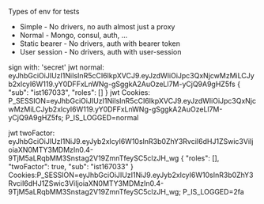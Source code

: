 Types of env for tests
* Simple - No drivers, no auth almost just a proxy
* Normal - Mongo, consul, auth, ...
* Static bearer - No drivers, auth with bearer token
* User session - No drivers, auth with user-session

sign with: 'secret'
jwt normal: eyJhbGciOiJIUzI1NiIsInR5cCI6IkpXVCJ9.eyJzdWIiOiJpc3QxNjcwMzMiLCJyb2xlcyI6W119.yY0DFFxLnWNg-gSggkA2AuOzeLl7M-yCjQ9A9gHZ5fs
{
  "sub": "ist167033",
  "roles": []
}
jwt 
Cookies:  P_SESSION=eyJhbGciOiJIUzI1NiIsInR5cCI6IkpXVCJ9.eyJzdWIiOiJpc3QxNjcwMzMiLCJyb2xlcyI6W119.yY0DFFxLnWNg-gSggkA2AuOzeLl7M-yCjQ9A9gHZ5fs; P_IS_LOGGED=normal

jwt twoFactor: eyJhbGciOiJIUzI1NiJ9.eyJyb2xlcyI6W10sInR3b0ZhY3RvciI6dHJ1ZSwic3ViIjoiaXN0MTY3MDMzIn0.4-9TjM5aLRqbMM3Snstag2V19ZmnTfeySC5clzJH_wg
{
  "roles": [],
  "twoFactor": true,
  "sub": "ist167033"
}
Cookies:P_SESSION=eyJhbGciOiJIUzI1NiJ9.eyJyb2xlcyI6W10sInR3b0ZhY3RvciI6dHJ1ZSwic3ViIjoiaXN0MTY3MDMzIn0.4-9TjM5aLRqbMM3Snstag2V19ZmnTfeySC5clzJH_wg;
P_IS_LOGGED=2fa
